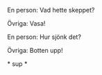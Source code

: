 En person: Vad hette skeppet?

Övriga: Vasa!

En person: Hur sjönk det?

Övriga: Botten upp!

\* sup \*
